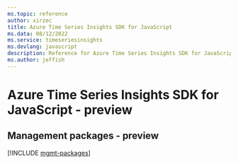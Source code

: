 ```yaml
---
ms.topic: reference
author: xirzec
title: Azure Time Series Insights SDK for JavaScript
ms.data: 08/12/2022
ms.service: timeseriesinsights
ms.devlang: javascript
description: Reference for Azure Time Series Insights SDK for JavaScript
ms.author: jeffish
---
```

# Azure Time Series Insights SDK for JavaScript - preview

## Management packages - preview
[!INCLUDE [mgmt-packages](time-series-insights-mgmt-index.md)]